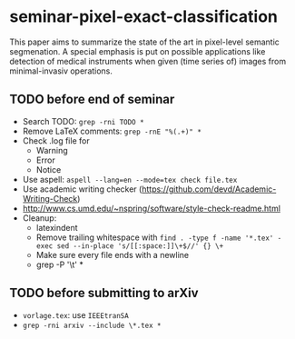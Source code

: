 # seminar-pixel-exact-classification

This paper aims to summarize the state of the art in pixel-level semantic
segmenation. A special emphasis is put on possible applications like detection
of medical instruments when given (time series of) images from minimal-invasiv
operations.


## TODO before end of seminar

* Search TODO: `grep -rni TODO *`
* Remove LaTeX comments: `grep -rnE "%(.+)" *`
* Check .log file for
    * Warning
    * Error
    * Notice
* Use aspell: `aspell --lang=en --mode=tex check file.tex`
* Use academic writing checker (https://github.com/devd/Academic-Writing-Check)
* http://www.cs.umd.edu/~nspring/software/style-check-readme.html
* Cleanup:
    * latexindent
    * Remove trailing whitespace with `find . -type f -name '*.tex' -exec sed --in-place 's/[[:space:]]\+$//' {} \+`
    * Make sure every file ends with a newline
    * grep -P '\t' *

## TODO before submitting to arXiv
* `vorlage.tex`: use `IEEEtranSA`
* `grep -rni arxiv --include \*.tex *`
